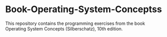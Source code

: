 # Book-Operating-System-Conceptss
This repository contains the programming exercises from the book Operating System Concepts (Silberschatz), 10th edition.
